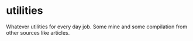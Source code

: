 # utilities
Whatever utilities for every day job. Some mine and some compilation from other sources like articles.
